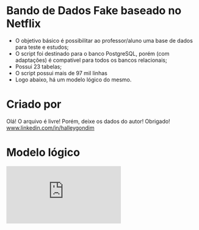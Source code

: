 # Bando de Dados Fake baseado no Netflix
* O objetivo básico é possibilitar ao professor/aluno uma base de dados para teste e estudos;
* O script foi destinado para o banco PostgreSQL, porém (com adaptações) é compatível para todos os bancos relacionais;
* Possui 23 tabelas;
* O script possui mais de 97 mil linhas
* Logo abaixo, há um modelo lógico do mesmo.

# Criado por
Olá! O arquivo é livre! Porém, deixe os dados do autor! Obrigado!
www.linkedin.com/in/halleygondim

# Modelo lógico
![Baixe o modelo lógico](https://github.com/halleygondim/banco_netflix/files/5087236/netflix.pdf)
